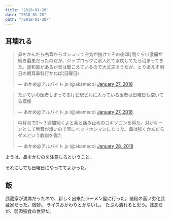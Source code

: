```yaml
---
title: "2018-01-28"
date: "2018-01-28"
path: "/2018-01-28/"
---
```


## 耳壊れる

<blockquote class="twitter-tweet" data-partner="tweetdeck"><p lang="ja" dir="ltr">鼻をかんだら右耳からゴシュッて空気が抜けてその後2時間ぐらい激痛が続き最悪だったのだが、ジップロックに氷入れて水枕してたら治まってきた。違和感があるが音は聞こえているので大丈夫そうだが、とりあえず明日の朝耳鼻科行かねば(日曜日)</p>&mdash; あかめ@アルバイト.js (@akameco) <a href="https://twitter.com/akameco/status/957323960974163968?ref_src=twsrc%5Etfw">January 27, 2018</a></blockquote>

<blockquote class="twitter-tweet" data-partner="tweetdeck"><p lang="ja" dir="ltr">たいていの医者しまってるけど駅ビルに入っている医者は日曜日も空いてる模様</p>&mdash; あかめ@アルバイト.js (@akameco) <a href="https://twitter.com/akameco/status/957324378621947904?ref_src=twsrc%5Etfw">January 27, 2018</a></blockquote>


<blockquote class="twitter-tweet" data-partner="tweetdeck"><p lang="ja" dir="ltr">中耳炎で2〜３週間続くよと薬と痛み止めのロキソニンを得た。耳がキーンとして無音が煩いので常にヘッドホンマンになった。鼻は強くかんだらダメという教訓を得た</p>&mdash; あかめ@アルバイト.js (@akameco) <a href="https://twitter.com/akameco/status/957486686790811649?ref_src=twsrc%5Etfw">January 28, 2018</a></blockquote>

<script async src="https://platform.twitter.com/widgets.js" charset="utf-8"></script>

ようは、鼻をかむのを注意しろということ。

それにしても日曜日にやっててよかった。

## 飯

武蔵家が満席だったので、新しく出来たラーメン屋に行った。値段の高い劣化武蔵家だった。微妙。
ライスおかわりとかないし。
たぶん潰れると思う。残念だが、弱肉強食の世界だ。
